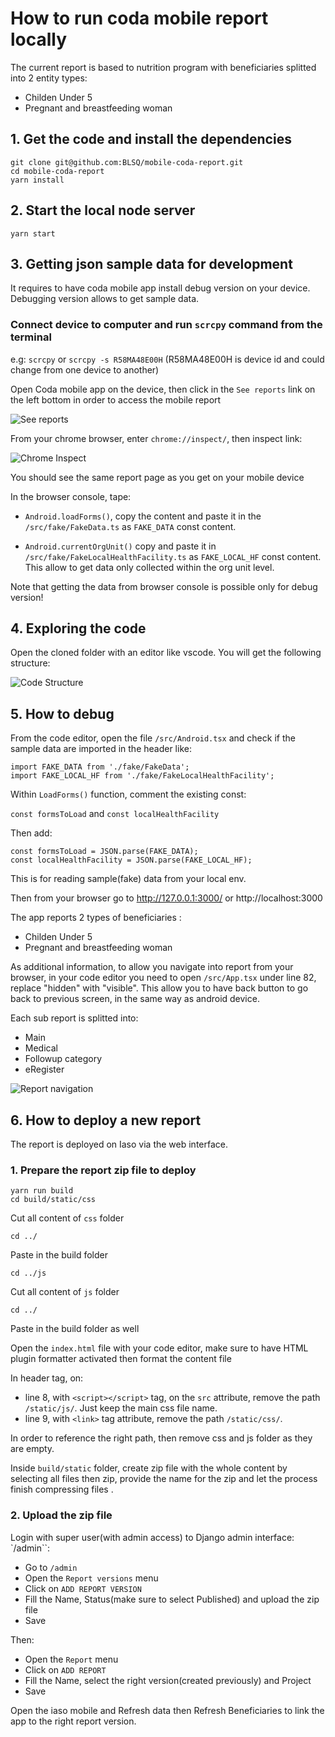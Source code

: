 # How to run coda mobile report locally

The current report is based to nutrition program with beneficiaries splitted into 2 entity types:
- Childen Under 5
- Pregnant and breastfeeding woman 

## 1. Get the code and install the dependencies


```
git clone git@github.com:BLSQ/mobile-coda-report.git
cd mobile-coda-report
yarn install
```

## 2. Start the local node server

```
yarn start
```

## 3. Getting json sample data for development

It requires to have coda mobile app install debug version on your device. Debugging version allows to get sample data.

### Connect device to computer and run `scrcpy` command from the terminal

e.g: `scrcpy` or `scrcpy -s R58MA48E00H` (R58MA48E00H is device id and could change from one device to another)

Open Coda mobile app on the device, then click in the `See reports` link on the left bottom in order to access the mobile report

![See reports](./attachments/report_link.png)


From your chrome browser, enter `chrome://inspect/`, then inspect link:

![Chrome Inspect](./attachments/inspect_link.png)


You should see the same report page as you get on your mobile device

In the browser console, tape:
- `Android.loadForms()`, copy the content and paste it in the  `/src/fake/FakeData.ts` as `FAKE_DATA` const content. 

- `Android.currentOrgUnit()` copy and paste it in `/src/fake/FakeLocalHealthFacility.ts` as `FAKE_LOCAL_HF` const content. This allow to get data only collected within the org unit level.

Note that getting the data from browser console is possible only for debug version!


## 4. Exploring the code

Open the cloned folder with an editor like vscode. You will get the following structure:

![Code Structure](./attachments/mobile-report-code-structure.png)



## 5. How to debug

From the code editor, open the file `/src/Android.tsx` and check if the sample data are imported in the header like:

```
import FAKE_DATA from './fake/FakeData';
import FAKE_LOCAL_HF from './fake/FakeLocalHealthFacility';
```

Within `LoadForms()` function, comment the existing const:

`const formsToLoad` and `const localHealthFacility` 

Then add:

```
const formsToLoad = JSON.parse(FAKE_DATA);
const localHealthFacility = JSON.parse(FAKE_LOCAL_HF);
```

This is for reading sample(fake) data from your local env.

Then from your browser go to http://127.0.0.1:3000/ or http://localhost:3000

The app reports 2 types of beneficiaries :
- Childen Under 5
- Pregnant and breastfeeding woman

As additional information, to allow you navigate into report from your browser, in your code editor you need to open `/src/App.tsx` under line 82, replace "hidden" with "visible". This allow you to have back button to go back to previous screen, in the same way as android device.


Each sub report is splitted into:
- Main
- Medical
- Followup category
- eRegister


![Report navigation](./attachments/mobile-report-screen.gif)


## 6. How to deploy a new report

The report is deployed on Iaso via the web interface.

   ### 1. Prepare the report zip file to deploy

```
yarn run build
cd build/static/css
```
Cut all content of `css` folder

```
cd ../
```
Paste in the build folder

```
cd ../js
```
Cut all content of `js` folder
```
cd ../
```
Paste in the build folder as well

Open the `index.html` file with your code editor, make sure to have HTML plugin formatter activated then format the content file

In header tag, on: 
- line 8, with `<script></script>` tag, on the `src` attribute, remove the path `/static/js/`. Just keep the main css file name.
- line 9, with `<link>` tag  attribute, remove the path `/static/css/`.

In order to reference the right path, then remove css and js folder as they are empty.

Inside `build/static` folder, create zip file with the whole content by selecting all files then zip, provide the name for the zip and let the process finish compressing files .


   ### 2. Upload the zip file

Login with super user(with admin access) to Django admin interface: `/admin``:

- Go to `/admin`
- Open the `Report versions` menu
- Click on `ADD REPORT VERSION`
- Fill the Name, Status(make sure to select Published) and upload the zip file
- Save

Then:

- Open the `Report` menu
- Click on `ADD REPORT`
- Fill the Name, select the right version(created previously) and Project
- Save

Open the iaso mobile and Refresh data then Refresh Beneficiaries to link the app to the right report version.
